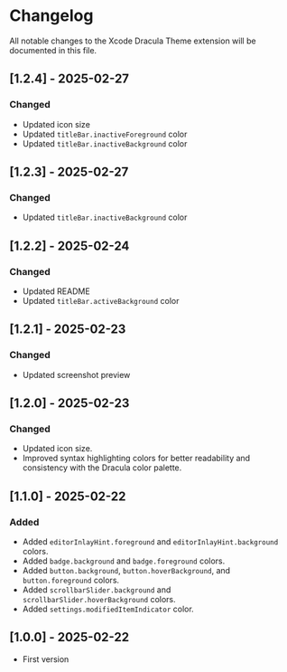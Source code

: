 # Changelog

All notable changes to the Xcode Dracula Theme extension will be documented in this file.

## [1.2.4] - 2025-02-27

### Changed

- Updated icon size
- Updated `titleBar.inactiveForeground` color
- Updated `titleBar.inactiveBackground` color

## [1.2.3] - 2025-02-27

### Changed

- Updated `titleBar.inactiveBackground` color

## [1.2.2] - 2025-02-24

### Changed

- Updated README
- Updated `titleBar.activeBackground` color

## [1.2.1] - 2025-02-23

### Changed

- Updated screenshot preview

## [1.2.0] - 2025-02-23

### Changed

- Updated icon size.
- Improved syntax highlighting colors for better readability and consistency with the Dracula color palette.

## [1.1.0] - 2025-02-22

### Added

- Added `editorInlayHint.foreground` and `editorInlayHint.background` colors.
- Added `badge.background` and `badge.foreground` colors.
- Added `button.background`, `button.hoverBackground`, and `button.foreground` colors.
- Added `scrollbarSlider.background` and `scrollbarSlider.hoverBackground` colors.
- Added `settings.modifiedItemIndicator` color.

## [1.0.0] - 2025-02-22

- First version
